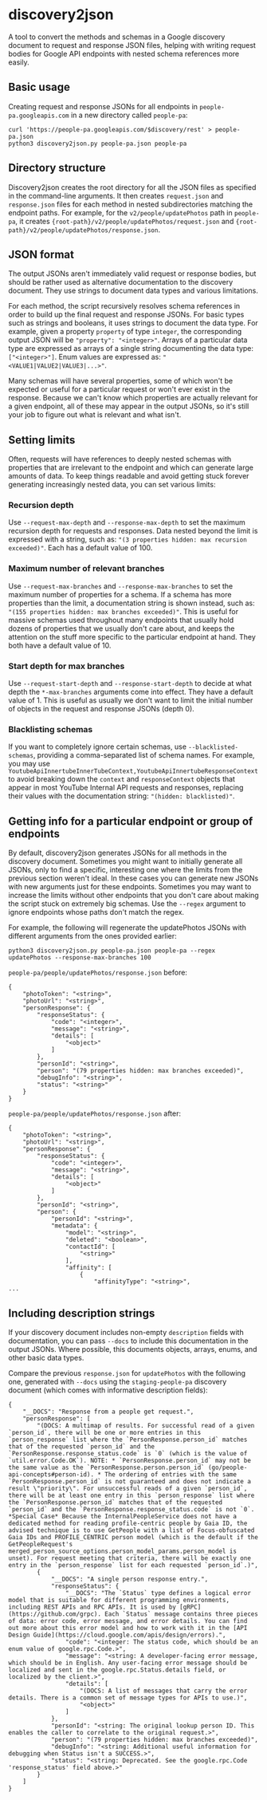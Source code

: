 # discovery2json

A tool to convert the methods and schemas in a Google discovery document to request and response JSON files, helping with writing request bodies for Google API endpoints with nested schema references more easily.

## Basic usage

Creating request and response JSONs for all endpoints in `people-pa.googleapis.com` in a new directory called `people-pa`:
```
curl 'https://people-pa.googleapis.com/$discovery/rest' > people-pa.json
python3 discovery2json.py people-pa.json people-pa
```

## Directory structure

Discovery2json creates the root directory for all the JSON files as specified in the command-line arguments. It then creates `request.json` and `response.json` files for each method in nested subdirectories matching the endpoint paths. For example, for the `v2/people/updatePhotos` path in `people-pa`, it creates `{root-path}/v2/people/updatePhotos/request.json` and `{root-path}/v2/people/updatePhotos/response.json`.

## JSON format

The output JSONs aren't immediately valid request or response bodies, but should be rather used as alternative documentation to the discovery document. They use strings to document data types and various limitations.

For each method, the script recursively resolves schema references in order to build up the final request and response JSONs. For basic types such as strings and booleans, it uses strings to document the data type. For example, given a property `property` of type `integer`, the corresponding output JSON will be `"property": "<integer>"`. Arrays of a particular data type are expressed as arrays of a single string documenting the data type: `["<integer>"]`. Enum values are expressed as: `"<VALUE1|VALUE2|VALUE3|...>"`.

Many schemas will have several properties, some of which won't be expected or useful for a particular request or won't ever exist in the response. Because we can't know which properties are actually relevant for a given endpoint, all of these may appear in the output JSONs, so it's still your job to figure out what is relevant and what isn't.

## Setting limits

Often, requests will have references to deeply nested schemas with properties that are irrelevant to the endpoint and which can generate large amounts of data. To keep things readable and avoid getting stuck forever generating increasingly nested data, you can set various limits:

### Recursion depth

Use `--request-max-depth` and `--response-max-depth` to set the maximum recursion depth for requests and responses. Data nested beyond the limit is expressed with a string, such as: `"(3 properties hidden: max recursion exceeded)"`. Each has a default value of 100.

### Maximum number of relevant branches

Use `--request-max-branches` and `--response-max-branches` to set the maximum number of properties for a schema. If a schema has more properties than the limit, a documentation string is shown instead, such as: `"(155 properties hidden: max branches exceeded)"`. This is useful for massive schemas used throughout many endpoints that usually hold dozens of properties that we usually don't care about, and keeps the attention on the stuff more specific to the particular endpoint at hand. They both have a default value of 10.

### Start depth for max branches

Use `--request-start-depth` and `--response-start-depth` to decide at what depth the `*-max-branches` arguments come into effect. They have a default value of 1. This is useful as usually we don't want to limit the initial number of objects in the request and response JSONs (depth 0).

### Blacklisting schemas

If you want to completely ignore certain schemas, use `--blacklisted-schemas`, providing a comma-separated list of schema names. For example, you may use `YoutubeApiInnertubeInnerTubeContext,YoutubeApiInnertubeResponseContext` to avoid breaking down the `context` and `responseContext` objects that appear in most YouTube Internal API requests and responses, replacing their values with the documentation string: `"(hidden: blacklisted)"`.

## Getting info for a particular endpoint or group of endpoints

By default, discovery2json generates JSONs for all methods in the discovery document. Sometimes you might want to initially generate all JSONs, only to find a specific, interesting one where the limits from the previous section weren't ideal. In these cases you can generate new JSONs with new arguments just for these endpoints. Sometimes you may want to increase the limits without other endpoints that you don't care about making the script stuck on extremely big schemas. Use the `--regex` argument to ignore endpoints whose paths don't match the regex.

For example, the following will regenerate the updatePhotos JSONs with different arguments from the ones provided earlier:
```
python3 discovery2json.py people-pa.json people-pa --regex updatePhotos --response-max-branches 100
```

`people-pa/people/updatePhotos/response.json` before:
```
{
    "photoToken": "<string>",
    "photoUrl": "<string>",
    "personResponse": {
        "responseStatus": {
            "code": "<integer>",
            "message": "<string>",
            "details": [
                "<object>"
            ]
        },
        "personId": "<string>",
        "person": "(79 properties hidden: max branches exceeded)",
        "debugInfo": "<string>",
        "status": "<string>"
    }
}
```

`people-pa/people/updatePhotos/response.json` after:
```
{
    "photoToken": "<string>",
    "photoUrl": "<string>",
    "personResponse": {
        "responseStatus": {
            "code": "<integer>",
            "message": "<string>",
            "details": [
                "<object>"
            ]
        },
        "personId": "<string>",
        "person": {
            "personId": "<string>",
            "metadata": {
                "model": "<string>",
                "deleted": "<boolean>",
                "contactId": [
                    "<string>"
                ],
                "affinity": [
                    {
                        "affinityType": "<string>",
...
```

## Including description strings

If your discovery document includes non-empty `description` fields with documentation, you can pass `--docs` to include this documentation in the output JSONs. Where possible, this documents objects, arrays, enums, and other basic data types.

Compare the previous `response.json` for `updatePhotos` with the following one, generated with `--docs` using the `staging-people-pa` discovery document (which comes with informative description fields):
```
{
    "__DOCS": "Response from a people get request.",
    "personResponse": [
        "(DOCS: A multimap of results. For successful read of a given `person_id`, there will be one or more entries in this `person_response` list where the `PersonResponse.person_id` matches that of the requested `person_id` and the `PersonResponse.response_status.code` is `0` (which is the value of `util.error.Code.OK`). NOTE: * `PersonResponse.person_id` may not be the same value as the `PersonResponse.person.person_id` (go/people-api-concepts#person-id). * The ordering of entries with the same `PersonResponse.person_id` is not guaranteed and does not indicate a result \"priority\". For unsuccessful reads of a given `person_id`, there will be at least one entry in this `person_response` list where the `PersonResponse.person_id` matches that of the requested `person_id` and the `PersonResponse.response_status.code` is not `0`. *Special Case* Because the InternalPeopleService does not have a dedicated method for reading profile-centric people by Gaia ID, the advised technique is to use GetPeople with a list of Focus-obfuscated Gaia IDs and PROFILE_CENTRIC person model (which is the default if the GetPeopleRequest's merged_person_source_options.person_model_params.person_model is unset). For request meeting that criteria, there will be exactly one entry in the `person_response` list for each requested `person_id`.)",
        {
            "__DOCS": "A single person response entry.",
            "responseStatus": {
                "__DOCS": "The `Status` type defines a logical error model that is suitable for different programming environments, including REST APIs and RPC APIs. It is used by [gRPC](https://github.com/grpc). Each `Status` message contains three pieces of data: error code, error message, and error details. You can find out more about this error model and how to work with it in the [API Design Guide](https://cloud.google.com/apis/design/errors).",
                "code": "<integer: The status code, which should be an enum value of google.rpc.Code.>",
                "message": "<string: A developer-facing error message, which should be in English. Any user-facing error message should be localized and sent in the google.rpc.Status.details field, or localized by the client.>",
                "details": [
                    "(DOCS: A list of messages that carry the error details. There is a common set of message types for APIs to use.)",
                    "<object>"
                ]
            },
            "personId": "<string: The original lookup person ID. This enables the caller to correlate to the original request.>",
            "person": "(79 properties hidden: max branches exceeded)",
            "debugInfo": "<string: Additional useful information for debugging when Status isn't a SUCCESS.>",
            "status": "<string: Deprecated. See the google.rpc.Code 'response_status' field above.>"
        }
    ]
}
```
